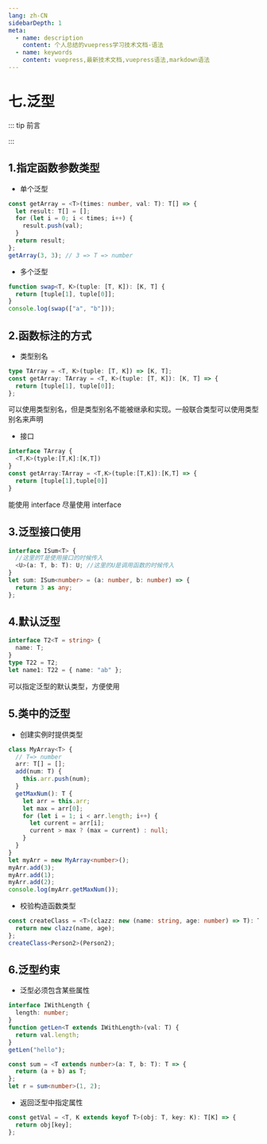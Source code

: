 ```yaml
---
lang: zh-CN
sidebarDepth: 1
meta:
  - name: description
    content: 个人总结的vuepress学习技术文档-语法
  - name: keywords
    content: vuepress,最新技术文档,vuepress语法,markdown语法
---
```


# 七.泛型

::: tip 前言

:::

## 1.指定函数参数类型

- 单个泛型

```ts
const getArray = <T>(times: number, val: T): T[] => {
  let result: T[] = [];
  for (let i = 0; i < times; i++) {
    result.push(val);
  }
  return result;
};
getArray(3, 3); // 3 => T => number
```

- 多个泛型

```ts
function swap<T, K>(tuple: [T, K]): [K, T] {
  return [tuple[1], tuple[0]];
}
console.log(swap(["a", "b"]));
```

## 2.函数标注的方式

- 类型别名

```ts
type TArray = <T, K>(tuple: [T, K]) => [K, T];
const getArray: TArray = <T, K>(tuple: [T, K]): [K, T] => {
  return [tuple[1], tuple[0]];
};
```

可以使用类型别名，但是类型别名不能被继承和实现。一般联合类型可以使用类型别名来声明

- 接口

```ts
interface TArray {
  <T,K>(typle:[T,K]:[K,T])
}
const getArray:TArray = <T,K>(tuple:[T,K]):[K,T] => {
  return [tuple[1],tuple[0]]
}
```

能使用 interface 尽量使用 interface

## 3.泛型接口使用

```ts
interface ISum<T> {
  //这里的T是使用接口的时候传入
  <U>(a: T, b: T): U; //这里的U是调用函数的时候传入
}
let sum: ISum<number> = (a: number, b: number) => {
  return 3 as any;
};
```

## 4.默认泛型

```ts
interface T2<T = string> {
  name: T;
}
type T22 = T2;
let name1: T22 = { name: "ab" };
```

可以指定泛型的默认类型，方便使用

## 5.类中的泛型

- 创建实例时提供类型

```ts
class MyArray<T> {
  // T=> number
  arr: T[] = [];
  add(num: T) {
    this.arr.push(num);
  }
  getMaxNum(): T {
    let arr = this.arr;
    let max = arr[0];
    for (let i = 1; i < arr.length; i++) {
      let current = arr[i];
      current > max ? (max = current) : null;
    }
  }
}
let myArr = new MyArray<number>();
myArr.add(3);
myArr.add(1);
myArr.add(2);
console.log(myArr.getMaxNum());
```

- 校验构造函数类型

```ts
const createClass = <T>(clazz: new (name: string, age: number) => T): T => {
  return new clazz(name, age);
};
createClass<Person2>(Person2);
```

## 6.泛型约束

- 泛型必须包含某些属性

```ts
interface IWithLength {
  length: number;
}
function getLen<T extends IWithLength>(val: T) {
  return val.length;
}
getLen("hello");
```

```ts
const sum = <T extends number>(a: T, b: T): T => {
  return (a + b) as T;
};
let r = sum<number>(1, 2);
```

- 返回泛型中指定属性

```ts
const getVal = <T, K extends keyof T>(obj: T, key: K): T[K] => {
  return obj[key];
};
```
